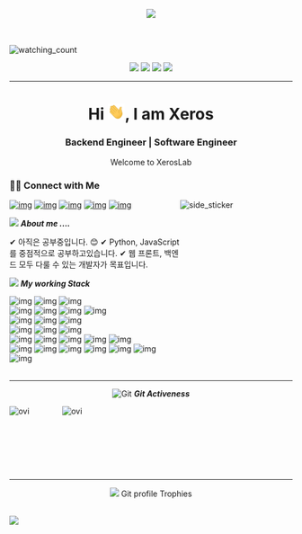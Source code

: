 <p align="center">
  <img src="https://s27389.pcdn.co/wp-content/uploads/2019/08/AdobeStock_244675452.jpeg" height="200"/>
</p>
<br>

<p align="left"> 
<img src="https://komarev.com/ghpvc/?username=XerosLab&color=brightgreen" alt="watching_count" />
 </p>
 <p align="center">
<img src="https://img.shields.io/badge/Age-22-blue" />
  <img src="https://img.shields.io/badge/Focus-Web Backend-brightgreen" />
  <img src="https://img.shields.io/badge/Lives-Seoul-success" />
  <img src="https://img.shields.io/badge/Languages-English, Korean-brightgreen" />
</p>
<hr>
<h1 align="center">Hi <img src="https://raw.githubusercontent.com/ABSphreak/ABSphreak/master/gifs/Hi.gif" width="30px">, I am Xeros </h1>
<h3 align="center">Backend Engineer | Software Engineer </h3>
<p align="center">
  Welcome to XerosLab
</p>
</p>



### 🤝🏻  Connect with Me

 [![img](https://img.shields.io/badge/%20-xeros.log@gmail.com%20-red?logo=gmail&logoColor=white)](mailto:xeros.log@gmail.com) [![img](https://img.shields.io/badge/%20-exe.ros%20-red?logo=instagram&logoColor=white)](https://www.instagram.com/exe.ros/) [![img](https://img.shields.io/badge/%20-WooYoungKim%20-blue?logo=facebook&logoColor=white)](https://www.facebook.com/kim.wooyoung.501) [![img](https://img.shields.io/badge/@XerosLab-blue?logo=twitter&logoColor=white)](https://twitter.com/@XerosLab) [![img](https://img.shields.io/badge/XerosLab-grey?logo=github&logoColor=white)](https://www.facebook.com/kim.wooyoung.501)
<img align="right" width=200px height=200px alt="side_sticker" src="https://media.giphy.com/media/TEnXkcsHrP4YedChhA/giphy.gif" />

<img src="https://media.giphy.com/media/iY8CRBdQXODJSCERIr/giphy.gif" width="30px">&nbsp;***About me ....***

✔ 아직은 공부중입니다. 😊
✔ Python, JavaScript를 중점적으로 공부하고있습니다.
✔ 웹 프론트, 백엔드 모두 다룰 수 있는 개발자가 목표입니다.

<img src="https://media.giphy.com/media/iY8CRBdQXODJSCERIr/giphy.gif" width="30px">&nbsp;***My working Stack***

![img](https://img.shields.io/badge/Python-050F2C?logo=python) ![img](https://img.shields.io/badge/Django-050F2C?logo=django) ![img](https://img.shields.io/badge/Flask-050F2C?logo=flask)<br>
![img](https://img.shields.io/badge/JavaScript-050F2C?logo=javascript) ![img](https://img.shields.io/badge/TypeScript-050F2C?logo=typescript) ![img](https://img.shields.io/badge/Node.js-050F2C?logo=node.js) ![img](https://img.shields.io/badge/React-050F2C?logo=react)<br>
![img](https://img.shields.io/badge/HTML-050F2C?logo=html5) ![img](https://img.shields.io/badge/CSS-050F2C?logo=css3) ![img](https://img.shields.io/badge/Markdown-050F2C?logo=markdown)<br>
![img](https://img.shields.io/badge/Linux-050F2C?logo=linux) ![img](https://img.shields.io/badge/Apache-050F2C?logo=apache) ![img](https://img.shields.io/badge/NginX-050F2C?logo=nginx) <br>
![img](https://img.shields.io/badge/Git-050F2C?logo=git)  ![img](https://img.shields.io/badge/Github-050F2C?logo=github) ![img](https://img.shields.io/badge/Gitlab-050F2C?logo=gitlab) ![img](https://img.shields.io/badge/AWS-050F2C?logo=amazonaws) ![img](https://img.shields.io/badge/Vercel-050F2C?logo=vercel)<br>
![img](https://img.shields.io/badge/Visual%20Studio%20Code-050F2C?logo=visualstudiocode) ![img](https://img.shields.io/badge/Visual%20Studio-050F2C?logo=visualstudio) ![img](https://img.shields.io/badge/Atom-050F2C?logo=atom) ![img](https://img.shields.io/badge/IntelliJ-050F2C?logo=intelliJIDEA) ![img](https://img.shields.io/badge/Vim-050F2C?logo=vim) ![img](https://img.shields.io/badge/Docker-050F2C?logo=docker)<br>
![img](https://img.shields.io/badge/MySQL-050F2C?logo=mysql) <br><br>


  <hr>
  <p align="center">
 <img src="https://media.giphy.com/media/W5eoZHPpUx9sapR0eu/giphy.gif" width="30px" alt="Git"/>&nbsp;<i><b>Git Activeness</b></i></p>
<p><img align="left" src="https://github-readme-stats.vercel.app/api/top-langs?username=XerosLab&show_icons=true&locale=en&layout=compact&theme=tokyonight" alt="ovi" /></p>
<p>&nbsp;<img align="right" src="https://github-readme-stats.vercel.app/api?username=XerosLab&show_icons=true&locale=en&theme=tokyonight" alt="ovi" width="410" /></p>
<br><br><br><br><br>

<hr>
<p align="center"><img src="https://media.giphy.com/media/QaMcXSekUWx7aogAUr/giphy.gif" width="30" />&nbsp;Git profile Trophies</p><br>
<img src="https://github-profile-trophy.vercel.app/?username=XerosLab&theme=juicyfresh&no-bg=true" />







